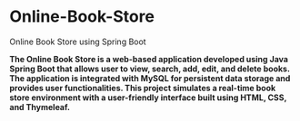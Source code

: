 # Online-Book-Store
Online Book Store using Spring Boot


**The Online Book Store is a web-based application developed using Java Spring Boot that allows user to view, search, add, edit, and delete books. The application is integrated with MySQL for persistent data storage and provides user functionalities. This project simulates a real-time book store environment with a user-friendly interface built using HTML, CSS, and Thymeleaf.**
